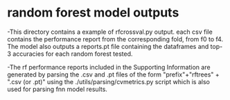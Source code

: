 # random forest model outputs

-This directory contains a example of rfcrossval.py output. each csv file contains the performance report from the corresponding fold, from f0 to f4. The model also outputs a reports.pt file containing the dataframes and top-3 accuracies for each random forest tested.

-The rf performance reports included in the Supporting Information are generated by parsing the .csv and .pt files of the form "prefix"+"rftrees" + ".csv (or .pt)" using the ./utils/parsing/cvmetrics.py script which is also used for parsing fnn model results.
